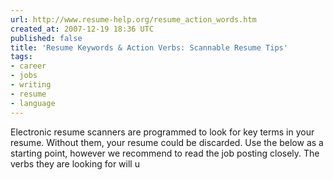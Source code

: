 ```yaml
---
url: http://www.resume-help.org/resume_action_words.htm
created_at: 2007-12-19 18:36 UTC
published: false
title: 'Resume Keywords & Action Verbs: Scannable Resume Tips'
tags:
- career
- jobs
- writing
- resume
- language
---
```


Electronic resume scanners are programmed to look for key terms in your resume.  Without them, your resume could be discarded.  Use the below as a starting point, however we recommend to read the job posting closely.  The verbs they are looking for will u
